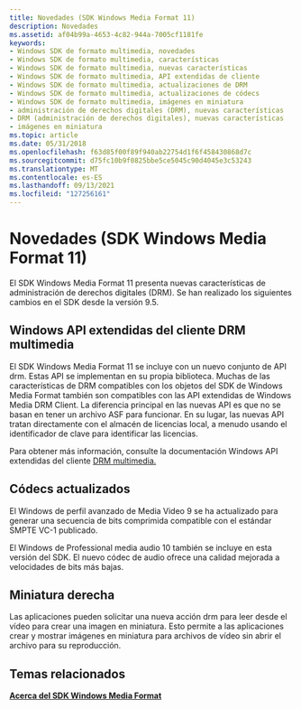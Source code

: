 ```yaml
---
title: Novedades (SDK Windows Media Format 11)
description: Novedades
ms.assetid: af04b99a-4653-4c82-944a-7005cf1181fe
keywords:
- Windows SDK de formato multimedia, novedades
- Windows SDK de formato multimedia, características
- Windows SDK de formato multimedia, nuevas características
- Windows SDK de formato multimedia, API extendidas de cliente
- Windows SDK de formato multimedia, actualizaciones de DRM
- Windows SDK de formato multimedia, actualizaciones de códecs
- Windows SDK de formato multimedia, imágenes en miniatura
- administración de derechos digitales (DRM), nuevas características
- DRM (administración de derechos digitales), nuevas características
- imágenes en miniatura
ms.topic: article
ms.date: 05/31/2018
ms.openlocfilehash: f63d85f00f89f940ab22754d1f6f458430868d7c
ms.sourcegitcommit: d75fc10b9f0825bbe5ce5045c90d4045e3c53243
ms.translationtype: MT
ms.contentlocale: es-ES
ms.lasthandoff: 09/13/2021
ms.locfileid: "127256161"
---
```

# <a name="whats-new-windows-media-format-11-sdk"></a>Novedades (SDK Windows Media Format 11)

El SDK Windows Media Format 11 presenta nuevas características de administración de derechos digitales (DRM). Se han realizado los siguientes cambios en el SDK desde la versión 9.5.

## <a name="windows-media-drm-client-extended-apis"></a>Windows API extendidas del cliente DRM multimedia

El SDK Windows Media Format 11 se incluye con un nuevo conjunto de API drm. Estas API se implementan en su propia biblioteca. Muchas de las características de DRM compatibles con los objetos del SDK de Windows Media Format también son compatibles con las API extendidas de Windows Media DRM Client. La diferencia principal en las nuevas API es que no se basan en tener un archivo ASF para funcionar. En su lugar, las nuevas API tratan directamente con el almacén de licencias local, a menudo usando el identificador de clave para identificar las licencias.

Para obtener más información, consulte la documentación Windows API extendidas del cliente [DRM multimedia.](windows-media-drm-client-extended-apis.md)

## <a name="updated-codecs"></a>Códecs actualizados

El Windows de perfil avanzado de Media Video 9 se ha actualizado para generar una secuencia de bits comprimida compatible con el estándar SMPTE VC-1 publicado.

El Windows de Professional media audio 10 también se incluye en esta versión del SDK. El nuevo códec de audio ofrece una calidad mejorada a velocidades de bits más bajas.

## <a name="thumbnail-right"></a>Miniatura derecha

Las aplicaciones pueden solicitar una nueva acción drm para leer desde el vídeo para crear una imagen en miniatura. Esto permite a las aplicaciones crear y mostrar imágenes en miniatura para archivos de vídeo sin abrir el archivo para su reproducción.

## <a name="related-topics"></a>Temas relacionados

<dl> <dt>

[**Acerca del SDK Windows Media Format**](about-the-windows-media-format-sdk.md)
</dt> </dl>

 

 




